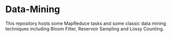 # Data-Mining
This repository hosts some MapReduce tasks and some classic data mining techniques including Bloom Filter, Reservoir Sampling and Lossy Counting.
